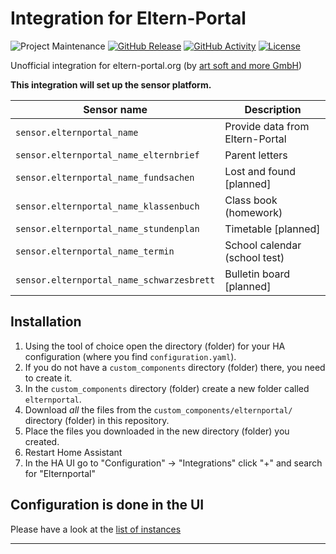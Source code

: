 # Integration for Eltern-Portal

![Project Maintenance][maintenance-shield]
[![GitHub Release][releases-shield]][releases-link]
[![GitHub Activity][commits-shield]][commits-link]
[![License][license-shield]](LICENSE)

Unofficial integration for eltern-portal.org (by [art soft and more GmbH](https://artsoftandmore.com/))

**This integration will set up the sensor platform.**

Sensor name                               | Description
------------------------------------------|------------------------------------
`sensor.elternportal_name`                | Provide data from Eltern-Portal
`sensor.elternportal_name_elternbrief`    | Parent letters
`sensor.elternportal_name_fundsachen`     | Lost and found [planned]
`sensor.elternportal_name_klassenbuch`    | Class book (homework)
`sensor.elternportal_name_stundenplan`    | Timetable [planned]
`sensor.elternportal_name_termin`         | School calendar (school test)
`sensor.elternportal_name_schwarzesbrett` | Bulletin board [planned]


## Installation

1. Using the tool of choice open the directory (folder) for your HA configuration (where you find `configuration.yaml`).
1. If you do not have a `custom_components` directory (folder) there, you need to create it.
1. In the `custom_components` directory (folder) create a new folder called `elternportal`.
1. Download _all_ the files from the `custom_components/elternportal/` directory (folder) in this repository.
1. Place the files you downloaded in the new directory (folder) you created.
1. Restart Home Assistant
1. In the HA UI go to "Configuration" -> "Integrations" click "+" and search for "Elternportal"


## Configuration is done in the UI

Please have a look at the [list of instances](INSTANCES.md)

***

[commits-link]: https://github.com/michull/ha-elternportal/commits/main
[commits-shield]: https://img.shields.io/github/commit-activity/y/michull/ha-elternportal.svg?style=for-the-badge
[elternportal]: https://www.eltern-portal.org
[license-shield]: https://img.shields.io/github/license/michull/ha-elternportal.svg?style=for-the-badge
[maintenance-shield]: https://img.shields.io/badge/maintainer-Michael_Ullrich_%40michull-blue.svg?style=for-the-badge
[releases-link]: https://github.com/michull/ha-elternportal/releases
[releases-shield]: https://img.shields.io/github/release/michull/ha-elternportal.svg?style=for-the-badge
